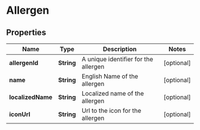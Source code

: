 
# Allergen

## Properties
Name | Type | Description | Notes
------------ | ------------- | ------------- | -------------
**allergenId** | **String** | A unique identifier for the allergen |  [optional]
**name** | **String** | English Name of the allergen |  [optional]
**localizedName** | **String** | Localized name of the allergen |  [optional]
**iconUrl** | **String** | Url to the icon for the allergen |  [optional]



